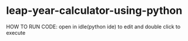 # leap-year-calculator-using-python
HOW TO RUN CODE:
open in idle(python ide) to edit
and double click to execute
